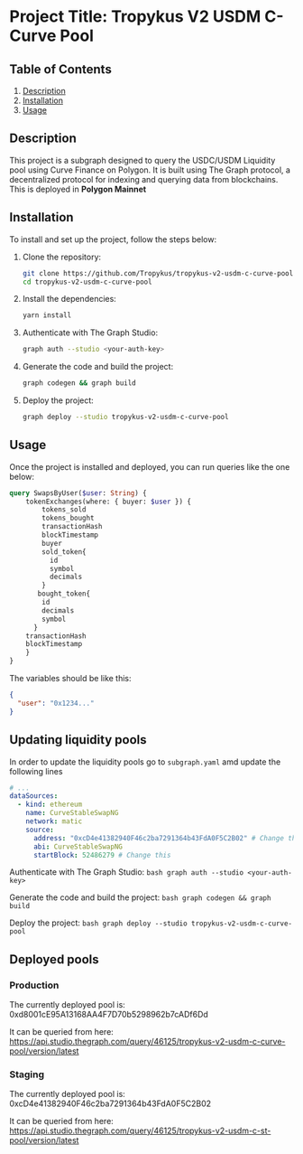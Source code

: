 # Project Title: Tropykus V2 USDM C-Curve Pool

## Table of Contents
1. [Description](#description)
2. [Installation](#installation)
3. [Usage](#usage)

## Description <a name="description"></a>

This project is a subgraph designed to query the USDC/USDM Liquidity pool using Curve Finance on Polygon. It is built using The Graph protocol, a decentralized protocol for indexing and querying data from blockchains. This is deployed in **Polygon Mainnet**

## Installation <a name="installation"></a>

To install and set up the project, follow the steps below:

1. Clone the repository:
    ```bash
    git clone https://github.com/Tropykus/tropykus-v2-usdm-c-curve-pool
    cd tropykus-v2-usdm-c-curve-pool
    ```

2. Install the dependencies:
    ```bash
    yarn install 
    ```

3. Authenticate with The Graph Studio:
    ```bash
    graph auth --studio <your-auth-key>
    ```

4. Generate the code and build the project:
    ```bash
    graph codegen && graph build
    ```

5. Deploy the project:
    ```bash
    graph deploy --studio tropykus-v2-usdm-c-curve-pool
    ```

## Usage <a name="usage"></a>

Once the project is installed and deployed, you can run queries like the one below:

```graphql
query SwapsByUser($user: String) {
    tokenExchanges(where: { buyer: $user }) {
        tokens_sold
        tokens_bought
        transactionHash
        blockTimestamp
        buyer
        sold_token{
          id
          symbol
          decimals
        }
       bought_token{
        id
        decimals
        symbol
      }
    transactionHash
    blockTimestamp
    }
}
```

The variables should be like this:

```json
{
  "user": "0x1234..."
}
```

## Updating liquidity pools

In order to update the liquidity pools go to `subgraph.yaml` amd update the following lines

```yaml
# ...
dataSources:
  - kind: ethereum
    name: CurveStableSwapNG
    network: matic
    source:
      address: "0xcD4e41382940F46c2ba7291364b43FdA0F5C2B02" # Change this
      abi: CurveStableSwapNG
      startBlock: 52486279 # Change this
```      

Authenticate with The Graph Studio:
    ```bash
    graph auth --studio <your-auth-key>
    ```

Generate the code and build the project:
    ```bash
    graph codegen && graph build
    ```

Deploy the project:
    ```bash
    graph deploy --studio tropykus-v2-usdm-c-curve-pool
    ```

## Deployed pools

### Production

The currently deployed pool is: 0xd8001cE95A13168AA4F7D70b5298962b7cADf6Dd

It can be queried from here: https://api.studio.thegraph.com/query/46125/tropykus-v2-usdm-c-curve-pool/version/latest

### Staging

The currently deployed pool is: 0xcD4e41382940F46c2ba7291364b43FdA0F5C2B02

It can be queried from here: https://api.studio.thegraph.com/query/46125/tropykus-v2-usdm-c-st-pool/version/latest
